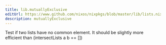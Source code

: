 ```yaml
---
title: lib.mutuallyExclusive
editUrl: https://www.github.com/nixos/nixpkgs/blob/master/lib/lists.nix#L1091C23
description: mutuallyExclusive
---
```


Test if two lists have no common element.
It should be slightly more efficient than (intersectLists a b == [])
